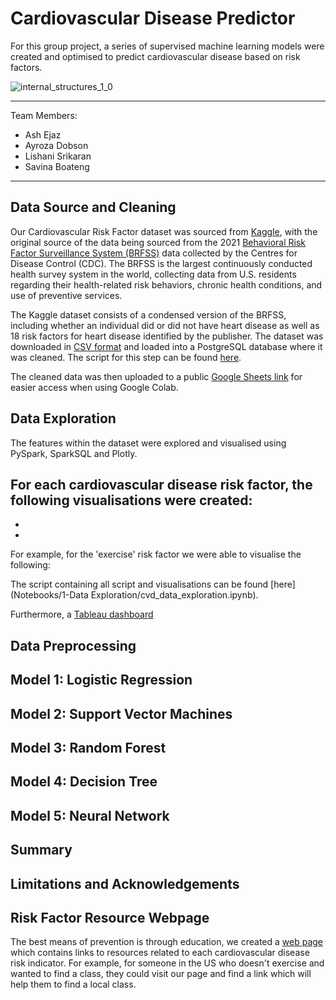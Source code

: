 # Cardiovascular Disease Predictor

For this group project, a series of supervised machine learning models were created and optimised to predict cardiovascular disease based on risk factors.

![internal_structures_1_0](https://github.com/ashejaz/project-4-predicting-CVD/assets/127614970/3f8b5491-c280-4175-9cc8-f7b11872d568)

-----------------------
Team Members:
- Ash Ejaz
- Ayroza Dobson
- Lishani Srikaran
- Savina Boateng
-----------------------

## Data Source and Cleaning

Our Cardiovascular Risk Factor dataset was sourced from [Kaggle](https://www.kaggle.com/datasets/alphiree/cardiovascular-diseases-risk-prediction-dataset), with the original source of the data being sourced from the 2021 [Behavioral Risk Factor Surveillance System (BRFSS)](https://www.cdc.gov/brfss/index.html) data collected by the Centres for Disease Control (CDC). The BRFSS is the largest continuously conducted health survey system in the world, collecting data from U.S. residents regarding their health-related risk behaviors, chronic health conditions, and use of preventive services. 

The Kaggle dataset consists of a condensed version of the BRFSS, including whether an individual did or did not have heart disease as well as 18 risk factors for heart disease identified by the publisher. The dataset was downloaded in [CSV format](Resources/CVD_dataset_uncleaned.csv) and loaded into a PostgreSQL database where it was cleaned. The script for this step can be found [here](SQL/CVD_table_cleaned.sql).

The cleaned data was then uploaded to a public [Google Sheets link](https://docs.google.com/spreadsheets/d/e/2PACX-1vSDchXr1EhgCSsxlxJ3lWPhh1kT5EJS3yv4DJ2YLeMIC3y4uq-Pp4EQknrs9zAiaI3ulne2Jyi6gR6G/pub?gid=602879552&single=true&output=csv) for easier access when using Google Colab.

## Data Exploration

The features within the dataset were explored and visualised using PySpark, SparkSQL and Plotly.

For each cardiovascular disease risk factor, the following visualisations were created:
- 
-
-

For example, for the 'exercise' risk factor we were able to visualise the following:





The script containing all script and visualisations can be found [here](Notebooks/1-Data Exploration/cvd_data_exploration.ipynb).

Furthermore, a [Tableau dashboard](https://public.tableau.com/app/profile/ayroza.dobson/viz/Project4-PredictingCVD/Story1?publish=yes)

## Data Preprocessing

## Model 1: Logistic Regression

## Model 2: Support Vector Machines

## Model 3: Random Forest

## Model 4: Decision Tree

## Model 5: Neural Network

## Summary

## Limitations and Acknowledgements

## Risk Factor Resource Webpage

The best means of prevention is through education, we created a [web page](https://ashejaz.github.io/project-4-predicting-CVD/) which contains links to resources related to each cardiovascular disease risk indicator. For example, for someone in the US who doesn't exercise and wanted to find a class, they could visit our page and find a link which will help them to find a local class.



